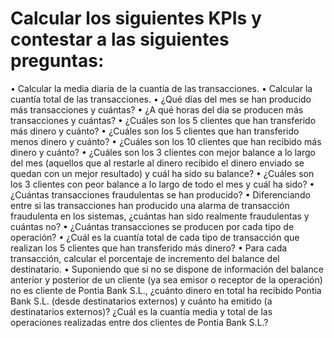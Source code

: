 # Calcular los siguientes KPIs y contestar a las siguientes preguntas:

• Calcular la media diaria de la cuantía de las transacciones.
• Calcular la cuantía total de las transacciones.
• ¿Qué días del mes se han producido más transacciones y cuántas?
• ¿A qué horas del día se producen más transacciones y cuántas?
• ¿Cuáles son los 5 clientes que han transferido más dinero y cuánto?
• ¿Cuáles son los 5 clientes que han transferido menos dinero y cuánto?
• ¿Cuáles son los 10 clientes que han recibido más dinero y cuánto?
• ¿Cuáles son los 3 clientes con mejor balance a lo largo del mes (aquellos que al restarle
al dinero recibido el dinero enviado se quedan con un mejor resultado) y cuál ha sido
su balance?
• ¿Cuáles son los 3 clientes con peor balance a lo largo de todo el mes y cuál ha sido?
• ¿Cuántas transacciones fraudulentas se han producido?
• Diferenciando entre si las transacciones han producido una alarma de transacción
fraudulenta en los sistemas, ¿cuántas han sido realmente fraudulentas y cuántas no?
• ¿Cuántas transacciones se producen por cada tipo de operación?
• ¿Cuál es la cuantía total de cada tipo de transacción que realizan los 5 clientes que han
transferido más dinero?
• Para cada transacción, calcular el porcentaje de incremento del balance del destinatario.
• Suponiendo que si no se dispone de información del balance anterior y posterior de un
cliente (ya sea emisor o receptor de la operación) no es cliente de Pontia Bank S.L.,
¿cuánto dinero en total ha recibido Pontia Bank S.L. (desde destinatarios externos) y
cuánto ha emitido (a destinatarios externos)? ¿Cuál es la cuantía media y total de las
operaciones realizadas entre dos clientes de Pontia Bank S.L.?
